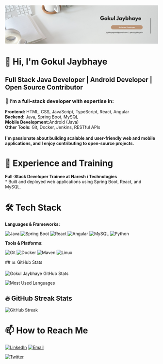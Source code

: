 ![logo](https://github.com/Gokul-Jaybhaye/Gokul-Jaybhaye/blob/main/Banner.png)
<h1>👋 Hi, I'm Gokul Jaybhaye</h1>
<h2>Full Stack  Java Developer | Android Developer | Open Source Contributor</h2>
<h3>🚀 I’m a full-stack developer with expertise in:</h3>
<b> Frontend:</b> HTML, CSS, JavaScript, TypeScript, React, Angular<br>
<b>Backend:</b> Java, Spring Boot, MySQL<br>
<b>Mobile Development:</b>Android (Java)<br>
<b>Other Tools:</b> Git, Docker, Jenkins, RESTful APIs<br>
<h4>I'm passionate about building scalable and user-friendly web and mobile applications, and I enjoy contributing to open-source projects.</h4>
<h1>💼 Experience and Training</h1>
  <b>Full-Stack Developer Trainee at Naresh i Technologies</b><br>
  * Built and deployed web applications using Spring Boot, React, and MySQL.
  <h1>🛠 Tech Stack</h1>
  <b>Languages & Frameworks:</b>
<p> <img src="https://img.shields.io/badge/Java-%23ED8B00.svg?style=for-the-badge&logo=openjdk&logoColor=white" alt="Java"> <img src="https://img.shields.io/badge/Spring%20Boot-%236DB33F.svg?style=for-the-badge&logo=spring&logoColor=white" alt="Spring Boot"> <img src="https://img.shields.io/badge/React-%2361DAFB.svg?style=for-the-badge&logo=react&logoColor=white" alt="React"> <img src="https://img.shields.io/badge/Angular-%23DD0031.svg?style=for-the-badge&logo=angular&logoColor=white" alt="Angular">
  <img src="https://img.shields.io/badge/MySQL-%2300f.svg?style=for-the-badge&logo=mysql&logoColor=white" alt="MySQL"> 
  <img src="https://img.shields.io/badge/Python-3670A0?style=for-the-badge&logo=python&logoColor=ffdd54"alt="Python"> </p>
  <b>Tools & Platforms:</b>
  <p> <img src="https://img.shields.io/badge/Git-%23F05033.svg?style=for-the-badge&logo=git&logoColor=white" alt="Git"> 
    <img src="https://img.shields.io/badge/Docker-%230db7ed.svg?style=for-the-badge&logo=docker&logoColor=white" alt="Docker">
  <img src="https://img.shields.io/badge/Maven-C71A36.svg?style=for-the-badge&logo=apachemaven&logoColor=white" alt="Maven">
    <img src="https://img.shields.io/badge/Linux-FCC624.svg?style=for-the-badge&logo=linux&logoColor=black" alt="Linux"> 
  </p>
  ## 📊 GitHub Stats

![Gokul Jaybhaye GitHub Stats](https://github-readme-stats.vercel.app/api?username=Gokul-Jaybhaye&show_icons=true&theme=radical)

![Most Used Languages](https://github-readme-stats.vercel.app/api/top-langs/?username=Gokul-Jaybhaye&layout=compact&theme=radical)
## 🔥 GitHub Streak Stats

![GitHub Streak](https://github-readme-streak-stats.herokuapp.com/?user=Gokul-Jaybhaye&theme=radical)


  <h1>📫 How to Reach Me</h1>
  <p> <a href="https://linkedin.com/in/gokul-jaybhaye"><img src="https://img.shields.io/badge/LinkedIn-%230077B5.svg?style=for-the-badge&logo=linkedin&logoColor=white" alt="LinkedIn"></a> </a> <a href="mailto:your.jaybhayegokul3@gmail.com"><img src="https://img.shields.io/badge/Email-D14836?style=for-the-badge&logo=gmail&logoColor=white" alt="Email"></a> </p><a href="https://twitter.com/gokul1_jaybhaye"><img src="https://img.shields.io/badge/Twitter-%231DA1F2.svg?style=for-the-badge&logo=twitter&logoColor=white" alt="Twitter"></a></p>



